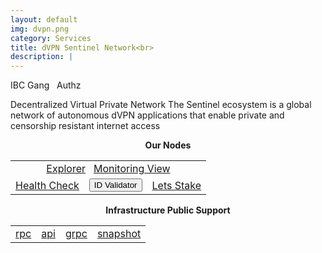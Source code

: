 ```yaml
---
layout: default
img: dvpn.png
category: Services
title: dVPN Sentinel Network<br>
description: |
---
```


<span  class="badge badge-primary" data-toggle="tooltip" data-html="true" title="<b>dVPN <=> Osmosis</b>">IBC Gang</span>
&nbsp;
<span  class="badge badge-primary" data-toggle="tooltip" data-html="true" title="<b>enabled</b>">Authz</span>


Decentralized Virtual Private Network
The Sentinel ecosystem is a global network of autonomous dVPN applications that enable private and censorship resistant internet access


<p align="center"><b>Our Nodes </b></p>
<table class="table">
<tr>
   <td colspan=3 style="text-align: center" class="justify-content-center">
       <a href="https://explorer.tendermint.roomit.xyz/sentinel-mainnet/staking/sentvaloper1pyn04fth38t9tvpa3fvfnn4xng06zsymthu6ua" class="btn btn-success margin-top" target="_blank">Explorer</a>
       &nbsp;
         <a href="https://snapshots.raintank.io/dashboard/snapshot/0aY5X30x5fT7GQq1qJOFfHj5ELmjyQ4g" class="btn btn-success margin-top">Monitoring View</a> 
   </td>
</tr>
<tr>
   <td>
       <a href="https://health.roomit.xyz/status/roomit-mainnet" class="btn btn-info margin-top" target="_blank">Health Check</a>
   </td> 
   <td>
      <button onclick="clip_dvpn_three()"  class="btn btn-warning margin-top">ID Validator</button>
      <input type="text" id="clip_dvpn" value="sentvaloper1pyn04fth38t9tvpa3fvfnn4xng06zsymthu6ua" hidden=true> 
   </td>
   <td>
      <a href="https://explorer.tendermint.roomit.xyz/sentinel-mainnet/staking/sentvaloper1pyn04fth38t9tvpa3fvfnn4xng06zsymthu6ua" class="btn btn-danger margin-top" target="_blank">Lets Stake</a>
   </td>
</tr>
</table>

<p align="center"><b>Infrastructure Public Support</b></p>
<table>
<tr>
   <td>
      <a href="https://rpc.dvpn.roomit.xyz/" class="btn btn-primary">rpc</a>
   </td>
   <td>
       <a href="https://api.dvpn.roomit.xyz/" class="btn btn-primary">api</a>
   </td>
   <td>
       <a href="grpc.dvpn.roomit.xyz:8443" class="btn btn-primary">grpc</a>
   </td>
   <td>
       <a href="https://roomit.xyz/snapshot/" class="btn btn-primary">snapshot</a>
   </td>
</tr>
</table>